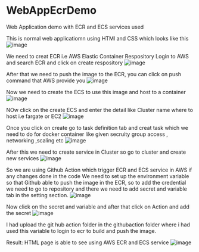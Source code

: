# WebAppEcrDemo
Web Application  demo with ECR and ECS services used

This is normal web applicatiomn using HTMl and CSS which looks like this
![image](https://github.com/user-attachments/assets/2cd1ed53-69a9-4cd4-8f07-594d5b0504d9)


We need to creat ECR i.e AWS Elastic Container Respository 
Login to AWS and search ECR and click on create respository
![image](https://github.com/user-attachments/assets/c82e400b-0a97-4fc4-bfe8-2d75b5003a96)


After that we need to push the image to the ECR, you can click on push command that AWS provide you
![image](https://github.com/user-attachments/assets/27721469-f2dc-450b-bb40-cb3ba77ae917)


Now we need to create the ECS to use this image and host to a container
![image](https://github.com/user-attachments/assets/24661057-a8f3-48b0-9f97-4b9b21fd8b3e)


NOw click on the create ECS and enter the detail like Cluster name where to host i.e fargate or EC2 
![image](https://github.com/user-attachments/assets/b71b06bd-d9ee-4d0e-9180-f7526409a429)


Once you click on create go to task definition tab and creat task which we need to do for docker container like given secruity group access , networking ,scaling etc
![image](https://github.com/user-attachments/assets/f983c788-d104-4fbb-a3f9-1d0261e35a30)


After this we need to create service in Cluster so go to cluster and create new services
![image](https://github.com/user-attachments/assets/203760a7-7964-49e6-b6fa-150089bdcd93)


So we are using Github Action which trigger ECR and ECS service in AWS if any changes done in the code
We need to set up the environment  variable so that Github able to push the image in the ECR, so to add the credential we need to go to repository and there we need to add secret and variable tab in the setting section.
![image](https://github.com/user-attachments/assets/834a13d3-eed8-4160-91ef-95bce384db8c)


Now click on the secret and variable and after that click on Action and add the secret 
![image](https://github.com/user-attachments/assets/5776263b-edcd-4c88-baec-1c103b183ade)


I had upload the git hub action folder in the githubaction folder where i had used this variable to login to ecr to build and push the image.


Result: HTML page is able to see using AWS ECR and ECS service 
![image](https://github.com/user-attachments/assets/d6365390-baca-4562-8e29-98206cf66032)

